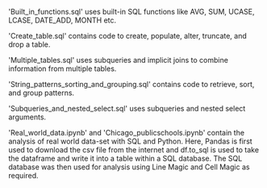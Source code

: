 'Built_in_functions.sql' uses built-in SQL functions like AVG, SUM, UCASE, LCASE, DATE_ADD, MONTH etc.

'Create_table.sql' contains code to create, populate, alter, truncate, and drop a table.

'Multiple_tables.sql' uses subqueries and implicit joins to combine information from multiple tables.

'String_patterns_sorting_and_grouping.sql' contains code to retrieve, sort, and group patterns.

'Subqueries_and_nested_select.sql' uses subqueries and nested select arguments.

'Real_world_data.ipynb' and 'Chicago_publicschools.ipynb' contain the analysis of real world data-set with SQL and Python. Here, Pandas is first used to download the csv file from the internet and df.to_sql is used to take the dataframe and write it into a table within a SQL database. The SQL database was then used for analysis using Line Magic and Cell Magic as required.


